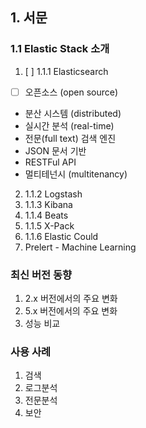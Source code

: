 ## 1. 서문

### 1.1 Elastic Stack 소개

1. [ ] 1.1.1 Elasticsearch
  - [ ] 오픈소스 (open source)
  - 분산 시스템 (distributed)
  - 실시간 분석 (real-time)
  - 전문(full text) 검색 엔진
  - JSON 문서 기반
  - RESTFul API
  - 멀티테넌시 (multitenancy) 
2. 1.1.2 Logstash
3. 1.1.3 Kibana
4. 1.1.4 Beats
5. 1.1.5 X-Pack
6. 1.1.6 Elastic Could
7. Prelert - Machine Learning

### 최신 버전 동향

1. 2.x 버전에서의 주요 변화
2. 5.x 버전에서의 주요 변화
3. 성능 비교

### 사용 사례
  1. 검색
  2. 로그분석
  3. 전문분석
  4. 보안